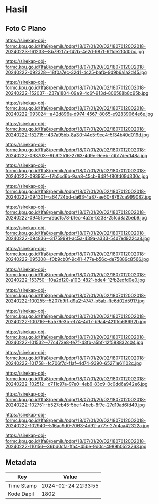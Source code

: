 # Hasil

## Foto C Plano

https://sirekap-obj-formc.kpu.go.id/1fa8/pemilu/pdpr/18/07/01/20/02/1807012002018-20240223-161233--8b792f7a-f42b-4e2d-987f-9f1de2f0d0bc.jpg

https://sirekap-obj-formc.kpu.go.id/1fa8/pemilu/pdpr/18/07/01/20/02/1807012002018-20240222-092328--18f0a7ec-32d1-4c25-bafb-9d9b6a1a2d45.jpg

https://sirekap-obj-formc.kpu.go.id/1fa8/pemilu/pdpr/18/07/01/20/02/1807012002018-20240222-152037--237a1804-09a9-4c6f-913d-806588b8c95b.jpg

https://sirekap-obj-formc.kpu.go.id/1fa8/pemilu/pdpr/18/07/01/20/02/1807012002018-20240222-093024--a42d896a-d974-4567-8065-e92839064e6e.jpg

https://sirekap-obj-formc.kpu.go.id/1fa8/pemilu/pdpr/18/07/01/20/02/1807012002018-20240222-152715--437a95bb-8a30-44c5-9cc4-5f34b40d019d.jpg

https://sirekap-obj-formc.kpu.go.id/1fa8/pemilu/pdpr/18/07/01/20/02/1807012002018-20240222-093703--9b9f2516-2763-4d9e-9eeb-7db17dec148a.jpg

https://sirekap-obj-formc.kpu.go.id/1fa8/pemilu/pdpr/18/07/01/20/02/1807012002018-20240222-093955--f7b5cd6b-9aa8-45cb-948f-f80fd09d330c.jpg

https://sirekap-obj-formc.kpu.go.id/1fa8/pemilu/pdpr/18/07/01/20/02/1807012002018-20240222-094301--a64724bd-da63-4a87-ae60-8762ca999082.jpg

https://sirekap-obj-formc.kpu.go.id/1fa8/pemilu/pdpr/18/07/01/20/02/1807012002018-20240222-094515--a9ac1578-b1ec-4a2e-b238-25fcd8a2beb9.jpg

https://sirekap-obj-formc.kpu.go.id/1fa8/pemilu/pdpr/18/07/01/20/02/1807012002018-20240222-094836--31759991-ac5a-439a-a333-54d7ed922ca8.jpg

https://sirekap-obj-formc.kpu.go.id/1fa8/pemilu/pdpr/18/07/01/20/02/1807012002018-20240222-095308--f0b9cb0f-9c41-477e-b56c-de75889c8566.jpg

https://sirekap-obj-formc.kpu.go.id/1fa8/pemilu/pdpr/18/07/01/20/02/1807012002018-20240222-153750--10a2d120-a103-4821-bde4-12fb2edfd0e0.jpg

https://sirekap-obj-formc.kpu.go.id/1fa8/pemilu/pdpr/18/07/01/20/02/1807012002018-20240222-100255--5207b9ff-d9a2-4747-b5ab-ffe6d02d5917.jpg

https://sirekap-obj-formc.kpu.go.id/1fa8/pemilu/pdpr/18/07/01/20/02/1807012002018-20240222-100716--6a579e3b-ef74-4d17-b9a4-421f5b68692b.jpg

https://sirekap-obj-formc.kpu.go.id/1fa8/pemilu/pdpr/18/07/01/20/02/1807012002018-20240222-101532--77c473e8-fe7f-43fb-a5bf-12f588832c04.jpg

https://sirekap-obj-formc.kpu.go.id/1fa8/pemilu/pdpr/18/07/01/20/02/1807012002018-20240222-101758--fc706f7d-f1af-4d74-9390-65271e61102c.jpg

https://sirekap-obj-formc.kpu.go.id/1fa8/pemilu/pdpr/18/07/01/20/02/1807012002018-20240222-102512--c711c97a-97e0-4eb6-83c9-0c0dd6a942e6.jpg

https://sirekap-obj-formc.kpu.go.id/1fa8/pemilu/pdpr/18/07/01/20/02/1807012002018-20240222-102751--b527cb45-5bef-4beb-8f7c-27d19ad6fd49.jpg

https://sirekap-obj-formc.kpu.go.id/1fa8/pemilu/pdpr/18/07/01/20/02/1807012002018-20240222-102940--516ac9d0-7063-4d92-a77e-27d4aa42322a.jpg

https://sirekap-obj-formc.kpu.go.id/1fa8/pemilu/pdpr/18/07/01/20/02/1807012002018-20240222-110156--36bd0cfa-ffa4-45be-9d0c-4989b0523763.jpg


## Metadata

| Key        | Value               |
| ---------- | ------------------- |
| Time Stamp | 2024-02-24 22:33:55 |
| Kode Dapil | 1802                |



